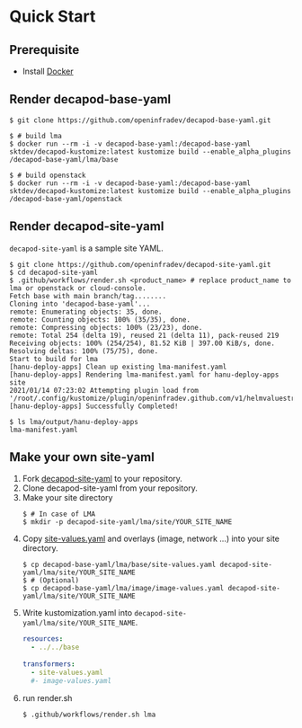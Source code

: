 # Quick Start

## Prerequisite
- Install [Docker](https://docs.docker.com/get-docker/)


## Render decapod-base-yaml
```console
$ git clone https://github.com/openinfradev/decapod-base-yaml.git

$ # build lma
$ docker run --rm -i -v decapod-base-yaml:/decapod-base-yaml sktdev/decapod-kustomize:latest kustomize build --enable_alpha_plugins /decapod-base-yaml/lma/base

$ # build openstack
$ docker run --rm -i -v decapod-base-yaml:/decapod-base-yaml sktdev/decapod-kustomize:latest kustomize build --enable_alpha_plugins /decapod-base-yaml/openstack
```

## Render decapod-site-yaml
`decapod-site-yaml` is a sample site YAML.  
```console
$ git clone https://github.com/openinfradev/decapod-site-yaml.git
$ cd decapod-site-yaml
$ .github/workflows/render.sh <product_name> # replace product_name to lma or openstack or cloud-console.
Fetch base with main branch/tag........
Cloning into 'decapod-base-yaml'...
remote: Enumerating objects: 35, done.
remote: Counting objects: 100% (35/35), done.
remote: Compressing objects: 100% (23/23), done.
remote: Total 254 (delta 19), reused 21 (delta 11), pack-reused 219
Receiving objects: 100% (254/254), 81.52 KiB | 397.00 KiB/s, done.
Resolving deltas: 100% (75/75), done.
Start to build for lma
[hanu-deploy-apps] Clean up existing lma-manifest.yaml
[hanu-deploy-apps] Rendering lma-manifest.yaml for hanu-deploy-apps site
2021/01/14 07:23:02 Attempting plugin load from '/root/.config/kustomize/plugin/openinfradev.github.com/v1/helmvaluestransformer/HelmValuesTransformer.so'
[hanu-deploy-apps] Successfully Completed!

$ ls lma/output/hanu-deploy-apps
lma-manifest.yaml
```

## Make your own site-yaml
1. Fork [decapod-site-yaml](https://github.com/openinfradev/decapod-site-yaml) to your repository.
2. Clone decapod-site-yaml from your repository.
3. Make your site directory
   ```console
   $ # In case of LMA
   $ mkdir -p decapod-site-yaml/lma/site/YOUR_SITE_NAME
   ```
4. Copy [site-values.yaml](https://github.com/openinfradev/decapod-base-yaml/blob/main/lma/base/site-values.yaml) and overlays (image, network ...) into your site directory.  
   ```console
   $ cp decapod-base-yaml/lma/base/site-values.yaml decapod-site-yaml/lma/site/YOUR_SITE_NAME
   $ # (Optional)
   $ cp decapod-base-yaml/lma/image/image-values.yaml decapod-site-yaml/lma/site/YOUR_SITE_NAME
   ```
5. Write kustomization.yaml into `decapod-site-yaml/lma/site/YOUR_SITE_NAME`.
   ```yaml
   resources:
     - ../../base
      
   transformers:
     - site-values.yaml
     #- image-values.yaml
   ```
6. run render.sh
   ```console
   $ .github/workflows/render.sh lma
   ```
